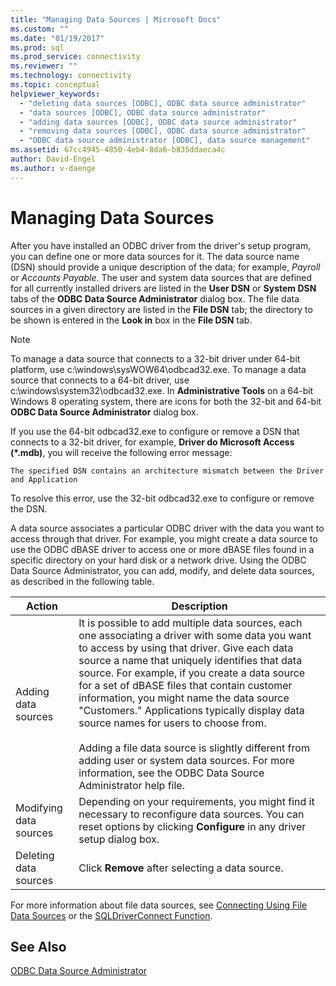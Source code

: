 ```yaml
---
title: "Managing Data Sources | Microsoft Docs"
ms.custom: ""
ms.date: "01/19/2017"
ms.prod: sql
ms.prod_service: connectivity
ms.reviewer: ""
ms.technology: connectivity
ms.topic: conceptual
helpviewer_keywords: 
  - "deleting data sources [ODBC], ODBC data source administrator"
  - "data sources [ODBC], ODBC data source administrator"
  - "adding data sources [ODBC], ODBC data source administrator"
  - "removing data sources [ODBC], ODBC data source administrator"
  - "ODBC data source administrator [ODBC], data source management"
ms.assetid: 67cc4945-4850-4eb4-8da6-b835ddaeca4c
author: David-Engel
ms.author: v-daenge
---
```

# Managing Data Sources
After you have installed an ODBC driver from the driver's setup program, you can define one or more data sources for it. The data source name (DSN) should provide a unique description of the data; for example, *Payroll* or *Accounts Payable*. The user and system data sources that are defined for all currently installed drivers are listed in the **User DSN** or **System DSN** tabs of the **ODBC Data Source Administrator** dialog box. The file data sources in a given directory are listed in the **File DSN** tab; the directory to be shown is entered in the **Look in** box in the **File DSN** tab.  
  
> [!NOTE]  
>  To manage a data source that connects to a 32-bit driver under 64-bit platform, use c:\windows\sysWOW64\odbcad32.exe. To manage a data source that connects to a 64-bit driver, use c:\windows\system32\odbcad32.exe. In **Administrative Tools** on a 64-bit Windows 8 operating system, there are icons for both the 32-bit and 64-bit **ODBC Data Source Administrator** dialog box.  
  
 If you use the 64-bit odbcad32.exe to configure or remove a DSN that connects to a 32-bit driver, for example, **Driver do Microsoft Access (\*.mdb)**, you will receive the following error message:  
  
```  
The specified DSN contains an architecture mismatch between the Driver and Application  
```  
  
 To resolve this error, use the 32-bit odbcad32.exe to configure or remove the DSN.  
  
 A data source associates a particular ODBC driver with the data you want to access through that driver. For example, you might create a data source to use the ODBC dBASE driver to access one or more dBASE files found in a specific directory on your hard disk or a network drive. Using the ODBC Data Source Administrator, you can add, modify, and delete data sources, as described in the following table.  
  
|Action|Description|  
|------------|-----------------|  
|Adding data sources|It is possible to add multiple data sources, each one associating a driver with some data you want to access by using that driver. Give each data source a name that uniquely identifies that data source. For example, if you create a data source for a set of dBASE files that contain customer information, you might name the data source "Customers." Applications typically display data source names for users to choose from.<br /><br /> Adding a file data source is slightly different from adding user or system data sources. For more information, see the ODBC Data Source Administrator help file.|  
|Modifying data sources|Depending on your requirements, you might find it necessary to reconfigure data sources. You can reset options by clicking **Configure** in any driver setup dialog box.|  
|Deleting data sources|Click **Remove** after selecting a data source.|  
  
 For more information about file data sources, see [Connecting Using File Data Sources](../../odbc/reference/develop-app/connecting-using-file-data-sources.md) or the [SQLDriverConnect Function](../../odbc/reference/syntax/sqldriverconnect-function.md).  
  
## See Also  
 [ODBC Data Source Administrator](../../odbc/admin/odbc-data-source-administrator.md)

